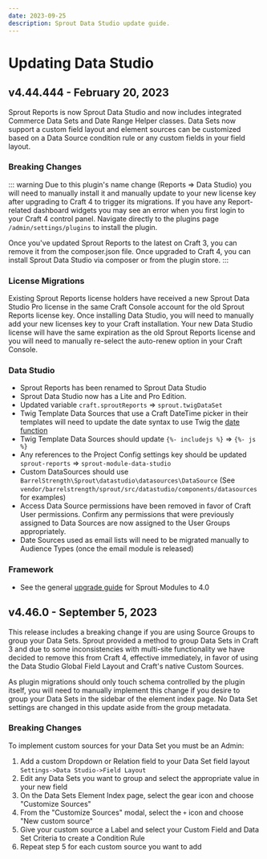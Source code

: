 ```yaml
---
date: 2023-09-25
description: Sprout Data Studio update guide.
---
```


# Updating Data Studio

## v4.44.444 - February 20, 2023

Sprout Reports is now Sprout Data Studio and now includes integrated Commerce Data Sets and Date Range Helper classes. Data Sets now support a custom field layout and element sources can be customized based on a Data Source condition rule or any custom fields in your field layout.

### Breaking Changes

::: warning
Due to this plugin's name change (Reports => Data Studio) you will need to manually install it and manually update to your new license key after upgrading to Craft 4 to trigger its migrations. If you have any Report-related dashboard widgets you may see an error when you first login to your Craft 4 control panel. Navigate directly to the plugins page `/admin/settings/plugins` to install the plugin.

Once you've updated Sprout Reports to the latest on Craft 3, you can remove it from the composer.json file. Once upgraded to Craft 4, you can install Sprout Data Studio via composer or from the plugin store.
:::

### License Migrations

Existing Sprout Reports license holders have received a new Sprout Data Studio Pro license in the same Craft Console account for the old Sprout Reports license key. Once installing Data Studio, you will need to manually add your new licenses key to your Craft installation. Your new Data Studio license will have the same expiration as the old Sprout Reports license and you will need to manually re-select the auto-renew option in your Craft Console.

### Data Studio

- Sprout Reports has been renamed to Sprout Data Studio
- Sprout Data Studio now has a Lite and Pro Edition.
- Updated variable `craft.sproutReports` => `sprout.twigDataSet`
- Twig Template Data Sources that use a Craft DateTime picker in their templates will need to update the date syntax to use Twig the [date function](https://craftcms.com/docs/4.x/upgrade.html#template-functions)
- Twig Template Data Sources should update `{%- includejs %}` => `{%- js %}`
- Any references to the Project Config settings key should be updated `sprout-reports` => `sprout-module-data-studio`
- Custom DataSources should use `BarrelStrength\Sprout\datastudio\datasources\DataSource` (See `vendor/barrelstrength/sprout/src/datastudio/components/datasources` for examples)
- Access Data Source permissions have been removed in favor of Craft User permissions. Confirm any permissions that were previously assigned to Data Sources are now assigned to the User Groups appropriately.
- Date Sources used as email lists will need to be migrated manually to Audience Types (once the email module is released)

### Framework

- See the general [upgrade guide][#400-framework] for Sprout Modules to 4.0

[#400-framework]: ../update-guides/sprout.md

## v4.46.0 - September 5, 2023

This release includes a breaking change if you are using Source Groups to group your Data Sets. Sprout provided a method to group Data Sets in Craft 3 and due to some inconsistencies with multi-site functionality we have decided to remove this from Craft 4, effective immediately, in favor of using the Data Studio Global Field Layout and Craft's native Custom Sources.

As plugin migrations should only touch schema controlled by the plugin itself, you will need to manually implement this change if you desire to group your Data Sets in the sidebar of the element index page. No Data Set settings are changed in this update aside from the group metadata.

### Breaking Changes

To implement custom sources for your Data Set you must be an Admin:

1. Add a custom Dropdown or Relation field to your Data Set field layout `Settings->Data Studio->Field Layout`
2. Edit any Data Sets you want to group and select the appropriate value in your new field
3. On the Data Sets Element Index page, select the gear icon and choose "Customize Sources"
4. From the "Customize Sources" modal, select the `+` icon and choose "New custom source"
5. Give your custom source a Label and select your Custom Field and Data Set Criteria to create a Condition Rule
6. Repeat step 5 for each custom source you want to add